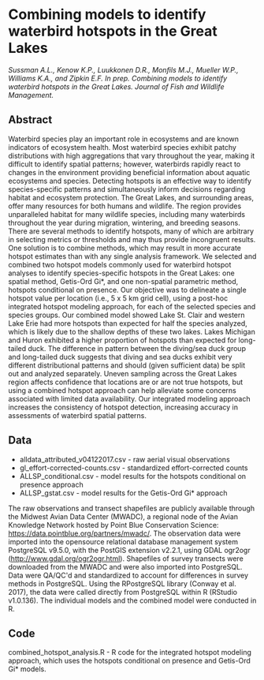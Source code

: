 # Combining models to identify waterbird hotspots in the Great Lakes
*Sussman A.L., Kenow K.P., Luukkonen D.R., Monfils M.J., Mueller W.P., Williams K.A., 
and Zipkin E.F. In prep. Combining models to identify waterbird hotspots in the Great Lakes. Journal of Fish and Wildlife Management.*

## Abstract
Waterbird species play an important role in ecosystems and are known indicators of ecosystem health. Most waterbird species exhibit patchy distributions with high aggregations that vary throughout the year, making it difficult to identify spatial patterns; however, waterbirds rapidly react to changes in the environment providing beneficial information about aquatic ecosystems and species. Detecting hotspots is an effective way to identify species-specific patterns and simultaneously inform decisions regarding habitat and ecosystem protection. The Great Lakes, and surrounding areas, offer many resources for both humans and wildlife. The region provides unparalleled habitat for many wildlife species, including many waterbirds throughout the year during migration, wintering, and breeding seasons. There are several methods to identify hotspots, many of which are arbitrary in selecting metrics or thresholds and may thus provide incongruent results. One solution is to combine methods, which may result in more accurate hotspot estimates than with any single analysis framework. We selected and combined two hotspot models commonly used for waterbird hotspot analyses to identify species-specific hotspots in the Great Lakes: one spatial method, Getis-Ord Gi*, and one non-spatial parametric method, hotspots conditional on presence. Our objective was to delineate a single hotspot value per location (i.e., 5 x 5 km grid cell), using a post-hoc integrated hotspot modeling approach, for each of the selected species and species groups. Our combined model showed Lake St. Clair and western Lake Erie had more hotspots than expected for half the species analyzed, which is likely due to the shallow depths of these two lakes. Lakes Michigan and Huron exhibited a higher proportion of hotspots than expected for long-tailed duck. The difference in pattern between the diving/sea duck group and long-tailed duck suggests that diving and sea ducks exhibit very different distributional patterns and should (given sufficient data) be split out and analyzed separately. Uneven sampling across the Great Lakes region affects confidence that locations are or are not true hotspots, but using a combined hotspot approach can help alleviate some concerns associated with limited data availability. Our integrated modeling approach increases the consistency of hotspot detection, increasing accuracy in assessments of waterbird spatial patterns.

## Data
* alldata_attributed_v04122017.csv - raw aerial visual observations
* gl_effort-corrected-counts.csv - standardized effort-corrected counts
* ALLSP_conditional.csv - model results for the hotspots conditional on presence approach
* ALLSP_gstat.csv - model results for the Getis-Ord Gi* approach

The raw observations and transect shapefiles are publicly available through the Midwest Avian Data Center (MWADC), a regional node of the Avian Knowledge Network hosted by Point Blue Conservation Science: https://data.pointblue.org/partners/mwadc/. The observation data were imported into the opensource relational database management system PostgreSQL v9.5.0, with the PostGIS extension v2.2.1, using GDAL ogr2ogr (http://www.gdal.org/ogr2ogr.html). Shapefiles of survey transects were downloaded from the MWADC and were also imported into PostgreSQL. Data were QA/QC'd and standardized to account for differences in survey methods in PostgreSQL. Using the RPostgreSQL library (Conway et al. 2017), the data were called directly from PostgreSQL within R (RStudio v1.0.136). The individual models and the combined model were conducted in R. 

## Code
combined_hotspot_analysis.R - R code for the integrated hotspot modeling approach, which uses the hotspots conditional on presence and Getis-Ord Gi* models.
